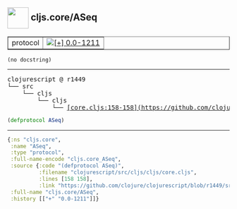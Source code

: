 ## <img width="48px" valign="middle" src="http://i.imgur.com/Hi20huC.png"> cljs.core/ASeq

 <table border="1">
<tr>
<td>protocol</td>
<td><a href="https://github.com/cljsinfo/api-refs/tree/0.0-1211"><img valign="middle" alt="[+] 0.0-1211" src="https://img.shields.io/badge/+-0.0--1211-lightgrey.svg"></a> </td>
</tr>
</table>

 <samp>
</samp>

```
(no docstring)
```

---

 <pre>
clojurescript @ r1449
└── src
    └── cljs
        └── cljs
            └── <ins>[core.cljs:158-158](https://github.com/clojure/clojurescript/blob/r1449/src/cljs/cljs/core.cljs#L158-L158)</ins>
</pre>

```clj
(defprotocol ASeq)
```


---

```clj
{:ns "cljs.core",
 :name "ASeq",
 :type "protocol",
 :full-name-encode "cljs.core_ASeq",
 :source {:code "(defprotocol ASeq)",
          :filename "clojurescript/src/cljs/cljs/core.cljs",
          :lines [158 158],
          :link "https://github.com/clojure/clojurescript/blob/r1449/src/cljs/cljs/core.cljs#L158-L158"},
 :full-name "cljs.core/ASeq",
 :history [["+" "0.0-1211"]]}

```
